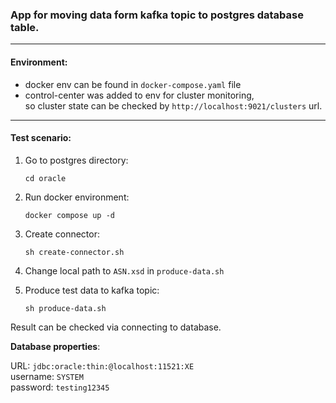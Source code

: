 ### App for moving data form kafka topic to postgres database table.

---
#### Environment:
- docker env can be found in `docker-compose.yaml` file
- control-center was added to env for cluster monitoring, \
  so cluster state can be checked by `http://localhost:9021/clusters` url.

---
#### Test scenario:

 1. Go to postgres directory:
    ```
    cd oracle
    ```
 2. Run docker environment:
    ```
    docker compose up -d
    ```
 3. Create connector:
    ```
    sh create-connector.sh
    ```
 4. Change local path to `ASN.xsd` in `produce-data.sh`


 5. Produce test data to kafka topic:
    ```
    sh produce-data.sh
    ```
    
Result can be checked via connecting to database.

**Database properties**:

URL: `jdbc:oracle:thin:@localhost:11521:XE` \
username: `SYSTEM` \
password: `testing12345`
